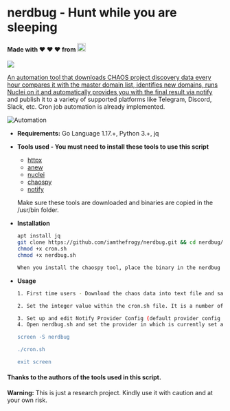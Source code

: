 # nerdbug - Hunt while you are sleeping
<h4 align="left"> Made with ❤️ ❤️ ❤️ from <img src="https://user-images.githubusercontent.com/8291014/145205748-5530f102-9102-4659-a141-21872f237c57.png" alt="frogy" height=20px> </h4>

![](https://visitor-badge.glitch.me/badge?page_id=iamthefrogy.nerdbug)<a href="https://twitter.com/iamthefrogy"> 

An automation tool that downloads CHAOS project discovery data every hour compares it with the master domain list, identifies new domains, runs Nuclei on it and automatically provides you with the final result via [notify](https://github.com/projectdiscovery/notify) and publish it to a variety of supported platforms like Telegram, Discord, Slack, etc. Cron job automation is already implemented. <br/>

![Automation](https://user-images.githubusercontent.com/8291014/123051721-f6734900-d3f9-11eb-846d-9721790b8951.png)

+ **Requirements:** Go Language 1.17.+, Python 3.+, jq
+ **Tools used - You must need to install these tools to use this script**<br/>

  + [httpx](https://github.com/projectdiscovery/httpx)
  + [anew](https://github.com/tomnomnom/anew)
  + [nuclei](https://github.com/projectdiscovery/nuclei)
  + [chaospy](https://github.com/PhotonBolt/chaospy)
  + [notify](https://github.com/projectdiscovery/notify)
  
  Make sure these tools are downloaded and binaries are copied in the /usr/bin folder.
  
+ **Installation**

    ```sh
    apt install jq
    git clone https://github.com/iamthefrogy/nerdbug.git && cd nerdbug/ 
    chmod +x cron.sh
    chmod +x nerdbug.sh
    
    When you install the chaospy tool, place the binary in the nerdbug folder.
    ```
    
+ **Usage**

    ```sh
    1. First time users - Download the chaos data into text file and save it as alltargets.txtls. Plenty of methods out there for this.
    
    2. Set the integer value within the cron.sh file. It is a number of hours you want to automate this script in the background. Currently set to 3600 seconds means an hour. (SCREEN).    
    
    3. Set up and edit Notify Provider Config (default provider config file can be created at $HOME/.config/notify/provider-config.yaml) to suit your needs (support single / multiple providers where do you want to send the notification to)
    4. Open nerdbug.sh and set the provider in which is currently set as notify -provider <<provider to send the notification to (eg. telegram,discord,slack)>>
   
   screen -S nerdbug
   
   ./cron.sh
   
   exit screen
    ```
#### Thanks to the authors of the tools used in this script.

**Warning:** This is just a research project. Kindly use it with caution and at your own risk.
